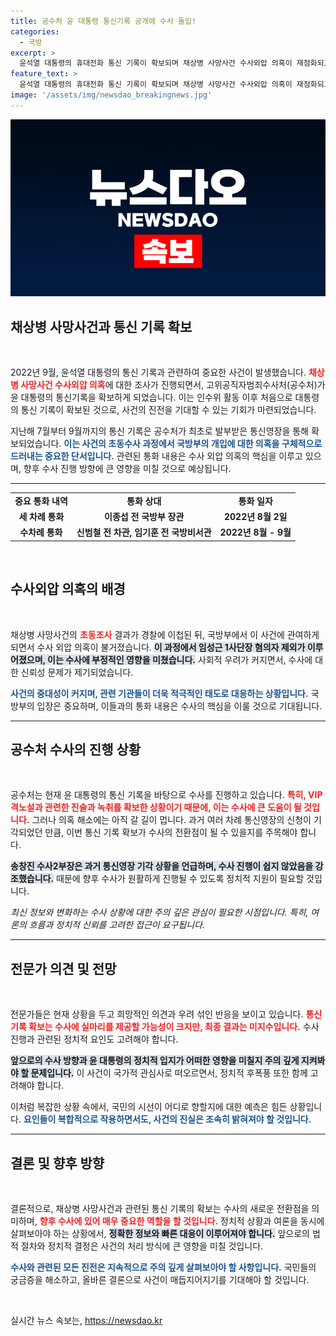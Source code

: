 ```yaml
---
title: 공수처 윤 대통령 통신기록 공개에 수사 돌입!
categories:
  - 국방
excerpt: >
  윤석열 대통령의 휴대전화 통신 기록이 확보되며 채상병 사망사건 수사외압 의혹이 재점화되고 있다. 공수처는 대통령과 국방부 간의 다수 통화 내용을 통해 수사에 새로운 진전을 기대하고 있다. 어디서부터 잘못된 걸까? 클릭해 확인해보세요!
feature_text: >
  윤석열 대통령의 휴대전화 통신 기록이 확보되며 채상병 사망사건 수사외압 의혹이 재점화되고 있다. 공수처는 대통령과 국방부 간의 다수 통화 내용을 통해 수사에 새로운 진전을 기대하고 있다. 어디서부터 잘못된 걸까? 클릭해 확인해보세요!
image: '/assets/img/newsdao_breakingnews.jpg'
---
```


<p><img src="/assets/img/newsdao_breakingnews.jpg" alt="koreaapp 속보" /></p>

<h2 data-ke-size="size26">채상병 사망사건과 통신 기록 확보</h2>

<p data-ke-size="size16">&nbsp;</p>

<p data-ke-size="size16">2022년 9월, 윤석열 대통령의 통신 기록과 관련하여 중요한 사건이 발생했습니다. <b><span style="color: #ee2323;">채상병 사망사건 수사외압 의혹</span></b>에 대한 조사가 진행되면서, 고위공직자범죄수사처(공수처)가 윤 대통령의 통신기록을 확보하게 되었습니다. 이는 인수위 활동 이후 처음으로 대통령의 통신 기록이 확보된 것으로, 사건의 진전을 기대할 수 있는 기회가 마련되었습니다.</p>

<p data-ke-size="size16">지난해 7월부터 9월까지의 통신 기록은 공수처가 최초로 발부받은 통신영장을 통해 확보되었습니다. <b><span style="color: #1a5490;">이는 사건의 초동수사 과정에서 국방부의 개입에 대한 의혹을 구체적으로 드러내는 중요한 단서입니다.</span></b> 관련된 통화 내용은 수사 외압 의혹의 핵심을 이루고 있으며, 향후 수사 진행 방향에 큰 영향을 미칠 것으로 예상됩니다.</p>

<hr>

<table style="width: 100%;">
<tbody>
<tr>
<td style="text-align: center; height: 17px;"><b>중요 통화 내역</b></td>
<td style="text-align: center; height: 17px;"><b>통화 상대</b></td>
<td style="text-align: center; height: 17px;"><b>통화 일자</b></td>
</tr>
<tr>
<td style="text-align: center; height: 17px;"><b>세 차례 통화</b></td>
<td style="text-align: center; height: 17px;"><b>이종섭 전 국방부 장관</b></td>
<td style="text-align: center; height: 17px;"><b>2022년 8월 2일</b></td>
</tr>
<tr>
<td style="text-align: center; height: 17px;"><b>수차례 통화</b></td>
<td style="text-align: center; height: 17px;"><b>신범철 전 차관, 임기훈 전 국방비서관</b></td>
<td style="text-align: center; height: 17px;"><b>2022년 8월 - 9월</b></td>
</tr>
</tbody>
</table>

<p data-ke-size="size16">&nbsp;</p>

<h2 data-ke-size="size26">수사외압 의혹의 배경</h2>

<p data-ke-size="size16">&nbsp;</p>

<p data-ke-size="size16">채상병 사망사건의 <b><span style="color: #ee2323;">초동조사</span></b> 결과가 경찰에 이첩된 뒤, 국방부에서 이 사건에 관여하게 되면서 수사 외압 의혹이 불거졌습니다. <b><span style="background-color: #21538527;">이 과정에서 임성근 1사단장 혐의자 제외가 이루어졌으며, 이는 수사에 부정적인 영향을 미쳤습니다.</span></b> 사회적 우려가 커지면서, 수사에 대한 신뢰성 문제가 제기되었습니다.</p>

<p data-ke-size="size16"><b><span style="color: #1a5490;">사건의 중대성이 커지며, 관련 기관들이 더욱 적극적인 태도로 대응하는 상황입니다.</span></b> 국방부의 입장은 중요하며, 이들과의 통화 내용은 수사의 핵심을 이룰 것으로 기대됩니다.</p>

<hr>

<h2 data-ke-size="size26">공수처 수사의 진행 상황</h2>

<p data-ke-size="size16">&nbsp;</p>

<p data-ke-size="size16">공수처는 현재 윤 대통령의 통신 기록을 바탕으로 수사를 진행하고 있습니다. <b><span style="color: #ee2323;">특히, VIP 격노설과 관련한 진술과 녹취를 확보한 상황이기 때문에, 이는 수사에 큰 도움이 될 것입니다.</span></b> 그러나 의혹 해소에는 아직 갈 길이 멉니다. 과거 여러 차례 통신영장의 신청이 기각되었던 만큼, 이번 통신 기록 확보가 수사의 전환점이 될 수 있을지를 주목해야 합니다.</p>

<p data-ke-size="size16"><b><span style="background-color: #21538527;">송창진 수사2부장은 과거 통신영장 기각 상황을 언급하며, 수사 진행이 쉽지 않았음을 강조했습니다.</span></b> 때문에 향후 수사가 원활하게 진행될 수 있도록 정치적 지원이 필요할 것입니다.</p>

<p><i>최신 정보와 변화하는 수사 상황에 대한 주의 깊은 관심이 필요한 시점입니다. 특히, 여론의 흐름과 정치적 신뢰를 고려한 접근이 요구됩니다.</i></p>

<hr>

<h2 data-ke-size="size26">전문가 의견 및 전망</h2>

<p data-ke-size="size16">&nbsp;</p>

<p data-ke-size="size16">전문가들은 현재 상황을 두고 희망적인 의견과 우려 섞인 반응을 보이고 있습니다. <b><span style="color: #ee2323;">통신 기록 확보는 수사에 실마리를 제공할 가능성이 크지만, 최종 결과는 미지수입니다.</span></b> 수사진행과 관련된 정치적 요인도 고려해야 합니다.</p>

<p data-ke-size="size16"><b><span style="background-color: #21538527;">앞으로의 수사 방향과 윤 대통령의 정치적 입지가 어떠한 영향을 미칠지 주의 깊게 지켜봐야 할 문제입니다.</span></b> 이 사건이 국가적 관심사로 떠오르면서, 정치적 후폭풍 또한 함께 고려해야 합니다.</p>

<p data-ke-size="size16">이처럼 복잡한 상황 속에서, 국민의 시선이 어디로 향할지에 대한 예측은 힘든 상황입니다. <b><span style="color: #1a5490;">요인들이 복합적으로 작용하면서도, 사건의 진실은 조속히 밝혀져야 할 것입니다.</span></b></p>

<hr>

<h2 data-ke-size="size26">결론 및 향후 방향</h2>

<p data-ke-size="size16">&nbsp;</p>

<p data-ke-size="size16">결론적으로, 채상병 사망사건과 관련된 통신 기록의 확보는 수사의 새로운 전환점을 의미하며, <b><span style="color: #ee2323;">향후 수사에 있어 매우 중요한 역할을 할 것입니다.</span></b> 정치적 상황과 여론을 동시에 살펴보아야 하는 상황에서, <b><span style="background-color: #21538527;">정확한 정보와 빠른 대응이 이루어져야 합니다.</span></b> 앞으로의 법적 절차와 정치적 결정은 사건의 처리 방식에 큰 영향을 미칠 것입니다.</p>

<p data-ke-size="size16"><b><span style="color: #1a5490;">수사와 관련된 모든 진전은 지속적으로 주의 깊게 살펴보아야 할 사항입니다.</span></b> 국민들의 궁금증을 해소하고, 올바른 결론으로 사건이 매듭지어지기를 기대해야 할 것입니다.</p>

<p data-ke-size="size16">&nbsp;</p>
실시간 뉴스 속보는, <a href="https://newsdao.kr" rel="dofollow">https://newsdao.kr</a>


